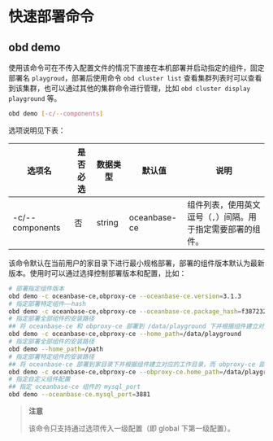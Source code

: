 # 快速部署命令

## obd demo

使用该命令可在不传入配置文件的情况下直接在本机部署并启动指定的组件，固定部署名 `playgroud`，部署后使用命令 `obd cluster list` 查看集群列表时可以查看到该集群，也可以通过其他的集群命令进行管理，比如 `obd cluster display playground` 等。

```bash
obd demo [-c/--components] 
```

选项说明见下表：

|              选项名              | 是否必选 |  数据类型  |  默认值  |                                                                           说明                                                                            |
|-------------------------------|------|--------|-------|---------------------------------------------------------------------------------------------------------------------------------------------------------|
| -c/--components                  | 否    | string | oceanbase-ce     | 组件列表，使用英文逗号（`,`）间隔。用于指定需要部署的组件。                                                                            |

该命令默认在当前用户的家目录下进行最小规格部署，部署的组件版本默认为最新版本。使用时可以通过选择控制部署版本和配置，比如：

```bash
# 部署指定组件版本
obd demo -c oceanbase-ce,obproxy-ce --oceanbase-ce.version=3.1.3
# 指定部署特定组件——hash
obd demo -c oceanbase-ce,obproxy-ce --oceanbase-ce.package_hash=f38723204d49057d3e062ffad778edc1552a7c114622bf2a86fea769fbd202ea
# 指定部署全部组件的安装路径
## 将 oceanbase-ce 和 obproxy-ce 部署到 /data/playground 下并根据组件建立对应的工作目录
obd demo -c oceanbase-ce,obproxy-ce --home_path=/data/playground
# 指定部署全部组件的安装路径
obd demo --home_path=/path
# 指定部署特定组件的安装路径
## 将 oceanbase-ce 部署到家目录下并根据组件建立对应的工作目录，而 obproxy-ce 部署到 /data/playground/obproxy-ce
obd demo -c oceanbase-ce,obproxy-ce --obproxy-ce.home_path=/data/playground/
# 指定自定义组件配置
## 指定 oceanbase-ce 组件的 mysql_port
obd demo --oceanbase-ce.mysql_port=3881
```

> **注意**
>
> 该命令只支持通过选项传入一级配置（即 global 下第一级配置）。
